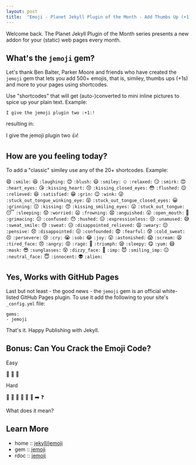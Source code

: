 ```yaml
---
layout: post
title:  "Emoji - Planet Jekyll Plugin of the Month - Add Thumbs Up (+1), Smileys n More to Your Pages"
---
```



Welcome back. 
The Planet Jekyll Plugin of the Month series presents a new addon for your (static) web pages
every month.



## What's the `jemoji` gem?

Let's thank
Ben Balter, Parker Moore and friends who have created the `jemoji` gem 
that lets you add 500+ emojis, that is, similey, thumbs ups (+1s) and more to your pages
using shortcodes.



Use "shortcodes" that will get (auto-)converted to mini inline pictures 
to spice up your plain text. Example:

```
I give the jemoji plugin two :+1:!
```

resulting in:

I give the jemoji plugin two :+1:!


## How are you feeling today?

To add a "classic" similey use any of the 20+ shortcodes. Example:

:smile: `:smile:`
:laughing: `:laughing:`
:blush: `:blush:`
:smiley: `:smiley:`
:relaxed: `:relaxed:`
:smirk: `:smirk:`
:heart_eyes: `:heart_eyes:`
:kissing_heart: `:kissing_heart:`
:kissing_closed_eyes: `:kissing_closed_eyes:`
:flushed: `:flushed:`
:relieved: `:relieved:`
:satisfied: `:satisfied:`
:grin: `:grin:`
:wink: `:wink:`
:stuck_out_tongue_winking_eye: `:stuck_out_tongue_winking_eye:`
:stuck_out_tongue_closed_eyes: `:stuck_out_tongue_closed_eyes:`
:grinning: `:grinning:`
:kissing: `:kissing:`
:kissing_smiling_eyes: `:kissing_smiling_eyes:`
:stuck_out_tongue: `:stuck_out_tongue:`
:sleeping: `:sleeping:`
:worried: `:worried:`
:frowning: `:frowning:`
:anguished: `:anguished:`
:open_mouth: `:open_mouth:`
:grimacing: `:grimacing:`
:confused: `:confused:`
:hushed: `:hushed:`
:expressionless: `:expressionless:`
:unamused: `:unamused:`
:sweat_smile: `:sweat_smile:`
:sweat: `:sweat:`
:disappointed_relieved: `:disappointed_relieved:`
:weary: `:weary:`
:pensive: `:pensive:`
:disappointed: `:disappointed:`
:confounded: `:confounded:`
:fearful: `:fearful:`
:cold_sweat: `:cold_sweat:`
:persevere: `:persevere:`
:cry: `:cry:`
:sob: `:sob:`
:joy: `:joy:`
:astonished: `:astonished:`
:scream: `:scream:`
:tired_face: `:tired_face:`
:angry: `:angry:`
:rage: `:rage:`
:triumph: `:triumph:`
:sleepy: `:sleepy:`
:yum: `:yum:`
:mask: `:mask:`
:sunglasses: `:sunglasses:`
:dizzy_face: `:dizzy_face:`
:imp: `:imp:`
:smiling_imp: `:smiling_imp:`
:neutral_face: `:neutral_face:`
:innocent: `:innocent:`
:alien: `:alien:`





## Yes, Works with GitHub Pages 

Last but not least - the good news - the `jemoji` gem is an official 
white-listed GitHub Pages plugin. To use it add the following 
to your site's `_config.yml` file:

```
gems:
- jemoji
```

That's it. Happy Publishing with Jekyll.

## Bonus: Can You Crack the Emoji Code?

Easy

:see_no_evil:
:hear_no_evil:
:speak_no_evil:

Hard

:honeybee:
:honeybee:
:arrows_counterclockwise:
:no_entry_sign:
:honeybee:
:honeybee:
:arrow_right:
:question:

What does it mean?




## Learn More

- home :: [jekyll/jemoji](https://github.com/jekyll/jemoji)
- gem :: [jemoji](https://rubygems.org/gems/jemoji)
- rdoc :: [jemoji](http://rubydoc.info/gems/jemoji)

